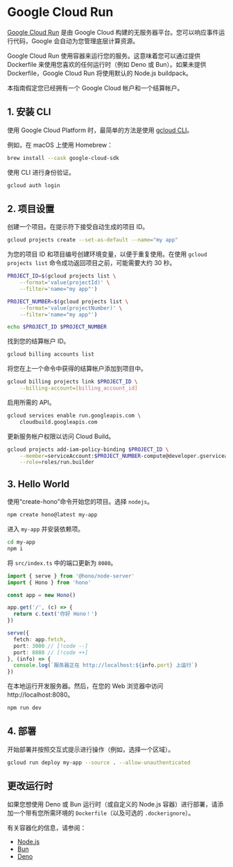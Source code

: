 # Google Cloud Run

[Google Cloud Run](https://cloud.google.com/run) 是由 Google Cloud 构建的无服务器平台。您可以响应事件运行代码，Google 会自动为您管理底层计算资源。

Google Cloud Run 使用容器来运行您的服务。这意味着您可以通过提供 Dockerfile 来使用您喜欢的任何运行时（例如 Deno 或 Bun）。如果未提供 Dockerfile，Google Cloud Run 将使用默认的 Node.js buildpack。

本指南假定您已经拥有一个 Google Cloud 帐户和一个结算帐户。

## 1. 安装 CLI

使用 Google Cloud Platform 时，最简单的方法是使用 [gcloud CLI](https://cloud.google.com/sdk/docs/install)。

例如，在 macOS 上使用 Homebrew：

```sh
brew install --cask google-cloud-sdk
```

使用 CLI 进行身份验证。

```sh
gcloud auth login
```

## 2. 项目设置

创建一个项目。在提示符下接受自动生成的项目 ID。

```sh
gcloud projects create --set-as-default --name="my app"
```

为您的项目 ID 和项目编号创建环境变量，以便于重复使用。在使用 `gcloud projects list` 命令成功返回项目之前，可能需要大约 30 秒。

```sh
PROJECT_ID=$(gcloud projects list \
    --format='value(projectId)' \
    --filter='name="my app"')

PROJECT_NUMBER=$(gcloud projects list \
    --format='value(projectNumber)' \
    --filter='name="my app"')

echo $PROJECT_ID $PROJECT_NUMBER
```

找到您的结算帐户 ID。

```sh
gcloud billing accounts list
```

将您在上一个命令中获得的结算帐户添加到项目中。

```sh
gcloud billing projects link $PROJECT_ID \
    --billing-account=[billing_account_id]
```

启用所需的 API。

```sh
gcloud services enable run.googleapis.com \
    cloudbuild.googleapis.com
```

更新服务帐户权限以访问 Cloud Build。

```sh
gcloud projects add-iam-policy-binding $PROJECT_ID \
    --member=serviceAccount:$PROJECT_NUMBER-compute@developer.gserviceaccount.com \
    --role=roles/run.builder
```

## 3. Hello World

使用“create-hono”命令开始您的项目。选择 `nodejs`。

```sh
npm create hono@latest my-app
```

进入 `my-app` 并安装依赖项。

```sh
cd my-app
npm i
```

将 `src/index.ts` 中的端口更新为 `8080`。

<!-- prettier-ignore -->
```ts
import { serve } from '@hono/node-server'
import { Hono } from 'hono'

const app = new Hono()

app.get('/', (c) => {
  return c.text('你好 Hono！')
})

serve({
  fetch: app.fetch,
  port: 3000 // [!code --]
  port: 8080 // [!code ++]
}, (info) => {
  console.log(`服务器正在 http://localhost:${info.port} 上运行`)
})
```

在本地运行开发服务器。然后，在您的 Web 浏览器中访问 http://localhost:8080。

```sh
npm run dev
```

## 4. 部署

开始部署并按照交互式提示进行操作（例如，选择一个区域）。

```sh
gcloud run deploy my-app --source . --allow-unauthenticated
```

## 更改运行时

如果您想使用 Deno 或 Bun 运行时（或自定义的 Node.js 容器）进行部署，请添加一个带有您所需环境的 `Dockerfile`（以及可选的 `.dockerignore`）。

有关容器化的信息，请参阅：

- [Node.js](/docs/getting-started/nodejs#building-deployment)
- [Bun](https://bun.com/guides/ecosystem/docker)
- [Deno](https://docs.deno.com/examples/google_cloud_run_tutorial)
